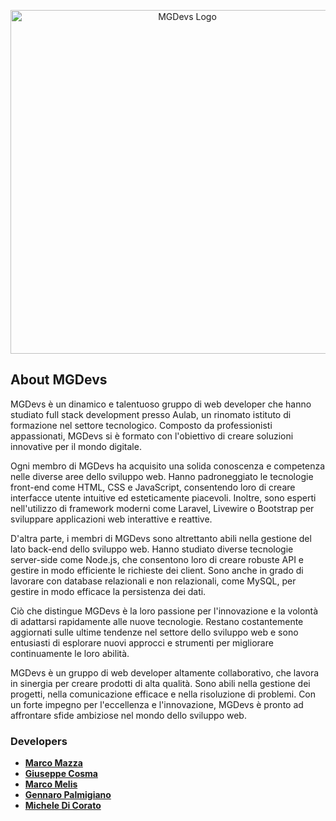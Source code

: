 <p align="center"><a href="https://github.com/Hackademy-73/presto_gruppo02_MGDevs" target="_blank"><img src="https://media.discordapp.net/attachments/1115681607001579762/1115929773345087528/mg.png?width=550&height=550" width="550" alt="MGDevs Logo"></a></p>

## About MGDevs

MGDevs è un dinamico e talentuoso gruppo di web developer che hanno studiato full stack development presso Aulab, un rinomato istituto di formazione nel settore tecnologico. Composto da professionisti appassionati, MGDevs si è formato con l'obiettivo di creare soluzioni innovative per il mondo digitale.

Ogni membro di MGDevs ha acquisito una solida conoscenza e competenza nelle diverse aree dello sviluppo web. Hanno padroneggiato le tecnologie front-end come HTML, CSS e JavaScript, consentendo loro di creare interfacce utente intuitive ed esteticamente piacevoli. Inoltre, sono esperti nell'utilizzo di framework moderni come Laravel, Livewire o Bootstrap per sviluppare applicazioni web interattive e reattive.

D'altra parte, i membri di MGDevs sono altrettanto abili nella gestione del lato back-end dello sviluppo web. Hanno studiato diverse tecnologie server-side come Node.js, che consentono loro di creare robuste API e gestire in modo efficiente le richieste dei client. Sono anche in grado di lavorare con database relazionali e non relazionali, come MySQL, per gestire in modo efficace la persistenza dei dati.

Ciò che distingue MGDevs è la loro passione per l'innovazione e la volontà di adattarsi rapidamente alle nuove tecnologie. Restano costantemente aggiornati sulle ultime tendenze nel settore dello sviluppo web e sono entusiasti di esplorare nuovi approcci e strumenti per migliorare continuamente le loro abilità.

MGDevs è un gruppo di web developer altamente collaborativo, che lavora in sinergia per creare prodotti di alta qualità. Sono abili nella gestione dei progetti, nella comunicazione efficace e nella risoluzione di problemi. Con un forte impegno per l'eccellenza e l'innovazione, MGDevs è pronto ad affrontare sfide ambiziose nel mondo dello sviluppo web.

### Developers

- **[Marco Mazza](https://github.com/Marco-Mazza)**
- **[Giuseppe Cosma](https://github.com/GiuseppeCosma99)**
- **[Marco Melis](https://github.com/J3SUY)**
- **[Gennaro Palmigiano](https://github.com/gennpalm)**
- **[Michele Di Corato](https://github.com/michele-di-corato)**